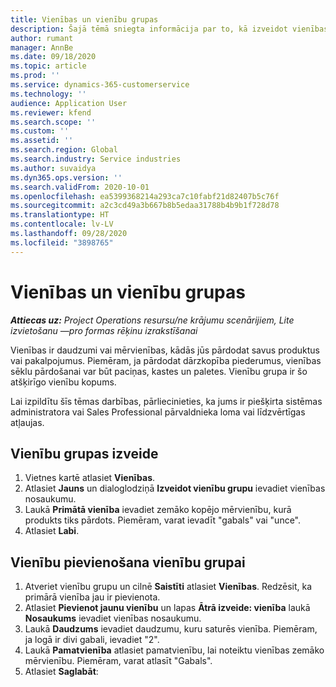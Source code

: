 ```yaml
---
title: Vienības un vienību grupas
description: Šajā tēmā sniegta informācija par to, kā izveidot vienības un vienību grupas Dynamics 365 Project Operations.
author: rumant
manager: AnnBe
ms.date: 09/18/2020
ms.topic: article
ms.prod: ''
ms.service: dynamics-365-customerservice
ms.technology: ''
audience: Application User
ms.reviewer: kfend
ms.search.scope: ''
ms.custom: ''
ms.assetid: ''
ms.search.region: Global
ms.search.industry: Service industries
ms.author: suvaidya
ms.dyn365.ops.version: ''
ms.search.validFrom: 2020-10-01
ms.openlocfilehash: ea5399368214a293ca7c10fabf21d82407b5c76f
ms.sourcegitcommit: a2c3cd49a3b667b8b5edaa31788b4b9b1f728d78
ms.translationtype: HT
ms.contentlocale: lv-LV
ms.lasthandoff: 09/28/2020
ms.locfileid: "3898765"
---
```

# <a name="units-and-unit-groups"></a>Vienības un vienību grupas

_**Attiecas uz:** Project Operations resursu/ne krājumu scenārijiem, Lite izvietošanu —pro formas rēķinu izrakstīšanai_

Vienības ir daudzumi vai mērvienības, kādās jūs pārdodat savus produktus vai pakalpojumus. Piemēram, ja pārdodat dārzkopība piederumus, vienības sēklu pārdošanai var būt paciņas, kastes un paletes. Vienību grupa ir šo atšķirīgo vienību kopums.

Lai izpildītu šīs tēmas darbības, pārliecinieties, ka jums ir piešķirta sistēmas administratora vai Sales Professional pārvaldnieka loma vai līdzvērtīgas atļaujas.

## <a name="create-a-unit-group"></a>Vienību grupas izveide

1. Vietnes kartē atlasiet **Vienības**.
2. Atlasiet **Jauns** un dialoglodziņā **Izveidot vienību grupu** ievadiet vienības nosaukumu.
3. Laukā **Primātā vienība** ievadiet zemāko kopējo mērvienību, kurā produkts tiks pārdots. Piemēram, varat ievadīt "gabals" vai "unce".
4. Atlasiet **Labi**.

## <a name="add-units-to-a-unit-group"></a>Vienību pievienošana vienību grupai

1. Atveriet vienību grupu un cilnē **Saistīti** atlasiet **Vienības**. Redzēsit, ka primārā vienība jau ir pievienota.
2. Atlasiet **Pievienot jaunu vienību** un lapas **Ātrā izveide: vienība** laukā **Nosaukums** ievadiet vienības nosaukumu.
3. Laukā **Daudzums** ievadiet daudzumu, kuru saturēs vienība. Piemēram, ja logā ir divi gabali, ievadiet "2". 
4. Laukā **Pamatvienība** atlasiet pamatvienību, lai noteiktu vienības zemāko mērvienību. Piemēram, varat atlasīt "Gabals".
5. Atlasiet **Saglabāt**:
